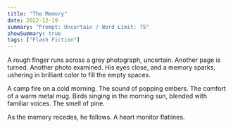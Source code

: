 ```yaml
---
title: "The Memory"
date: 2022-12-19
summary: "Prompt: Uncertain / Word Limit: 75"
showSummary: true
tags: ["Flash Fiction"]
---
```


A rough finger runs across a grey photograph, uncertain. Another page is turned. Another photo examined. His eyes close, and a memory sparks, ushering in brilliant color to fill the empty spaces. 

A camp fire on a cold morning. The sound of popping embers. The comfort of a warm metal mug. Birds singing in the morning sun, blended with familiar voices. The smell of pine.

As the memory recedes, he follows. A heart monitor flatlines. 
